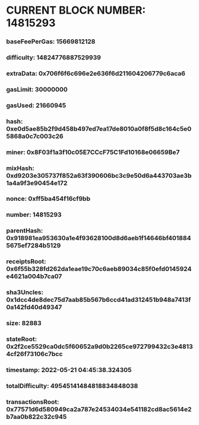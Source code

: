 # CURRENT BLOCK NUMBER: 14815293

### baseFeePerGas: 15669812128
### difficulty: 14824776887529939
### extraData: 0x706f6f6c696e2e636f6d211604206779c6aca6
### gasLimit: 30000000
### gasUsed: 21660945
### hash: 0xe0d5ae85b2f9d458b497ed7ea17de8010a0f8f5d8c164c5e05868a0c7c003c26
### miner: 0x8F03f1a3f10c05E7CCcF75C1Fd10168e06659Be7
### mixHash: 0xd9203e305737f852a63f390606bc3c9e50d6a443703ae3b1a4a9f3e90454e172
### nonce: 0xff5ba454f16cf9bb
### number: 14815293
### parentHash: 0x918981ea953630a1e4f93628100d8d6aeb1f14646bf4018845675ef7284b5129
### receiptsRoot: 0x6f55b328fd262da1eae19c70c6aeb89034c85f0efd0145924e4621a004b7ca07
### sha3Uncles: 0x1dcc4de8dec75d7aab85b567b6ccd41ad312451b948a7413f0a142fd40d49347
### size: 82883
### stateRoot: 0x2f2ce5529ca0dc5f60652a9d0b2265ce972799432c3e48134cf26f73106c7bcc
### timestamp: 2022-05-21 04:45:38.324305
### totalDifficulty: 49545141484818834848038
### transactionsRoot: 0x77571d6d580949ca2a787e24534034e541182cd8ac5614e2b7aa0b822c32c945
